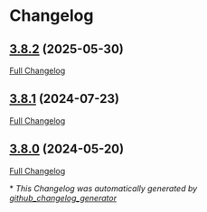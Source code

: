 # Changelog

## [3.8.2](https://github.com/GameFrameX/com.gameframex.unity.esotericsoftware.spine.spine-unity/tree/3.8.2) (2025-05-30)

[Full Changelog](https://github.com/GameFrameX/com.gameframex.unity.esotericsoftware.spine.spine-unity/compare/3.8.1...3.8.2)

## [3.8.1](https://github.com/GameFrameX/com.gameframex.unity.esotericsoftware.spine.spine-unity/tree/3.8.1) (2024-07-23)

[Full Changelog](https://github.com/GameFrameX/com.gameframex.unity.esotericsoftware.spine.spine-unity/compare/3.8.0...3.8.1)

## [3.8.0](https://github.com/GameFrameX/com.gameframex.unity.esotericsoftware.spine.spine-unity/tree/3.8.0) (2024-05-20)

[Full Changelog](https://github.com/GameFrameX/com.gameframex.unity.esotericsoftware.spine.spine-unity/compare/01e9a9d8193d6313708cfd2bee3e40dacdd9c10d...3.8.0)



\* *This Changelog was automatically generated by [github_changelog_generator](https://github.com/github-changelog-generator/github-changelog-generator)*
